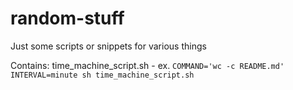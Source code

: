 # random-stuff
Just some scripts or snippets for various things

Contains:
time_machine_script.sh - ex. `COMMAND='wc -c README.md' INTERVAL=minute sh time_machine_script.sh`
